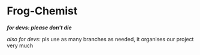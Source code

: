 # **Frog-Chemist**
**_for devs: please don't die_**

*also for devs:* pls use as many branches as needed, it organises our project very much
